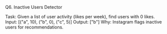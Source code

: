Q6. Inactive Users Detector

Task: Given a list of user activity (likes per week), find users with 0 likes.
Input: [("a", 10), ("b", 0), ("c", 5)]
Output: ["b"]
Why: Instagram flags inactive users for recommendations.